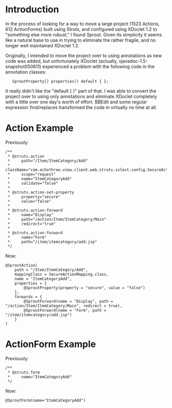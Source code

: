 # Introduction #

In the process of looking for a way to move a large project (1523 Actions, 612 ActionForms) built using Struts, and configured using XDoclet 1.2 to "something else more robust," I found Sprout. Given its simplicity it seems like a natural base to use in trying to eliminate the rather fragile, and no longer well maintained XDoclet 1.2.

Originally, I intended to move the project over to using annotations as new code was added, but unfortunately XDoclet (actually, xjavadoc-1.5-snapshot050611) experienced a problem with the following code in the annotation classes:

```
   SproutProperty[] properties() default { };
```

It really didn't like the "default { }" part of that. I was able to convert the project over to using only annotations and eliminate XDoclet completely with a little over one day's worth of effort. BBEdit and some regular expression find/replaces transformed the code in virtually no time at all.

# Action Example #

Previously:

```
/**
 * @struts.action
 *     path="/Item/ItemCategory/Add"
 *     className="com.echothree.view.client.web.struts.sslext.config.SecureActionMapping"
 *     scope="request"
 *     name="ItemCategoryAdd"
 *     validate="false"
 *
 * @struts.action-set-property
 *     property="secure"
 *     value="false"
 *
 * @struts.action-forward
 *     name="Display"
 *     path="/action/Item/ItemCategory/Main"
 *     redirect="true"
 *
 * @struts.action-forward
 *     name="Form"
 *     path="/item/itemcategory/add.jsp"
 */
```

Now:

```
@SproutAction(
    path = "/Item/ItemCategory/Add",
    mappingClass = SecureActionMapping.class,
    name = "ItemCategoryAdd",
    properties = {
        @SproutProperty(property = "secure", value = "false")
    },
    forwards = {
        @SproutForward(name = "Display", path = "/action/Item/ItemCategory/Main", redirect = true),
        @SproutForward(name = "Form", path = "/item/itemcategory/add.jsp")
    }
)
```


# ActionForm Example #

Previously:

```
/**
 * @struts.form
 *     name="ItemCategoryAdd"
 */
```

Now:

```
@SproutForm(name="ItemCategoryAdd")
```